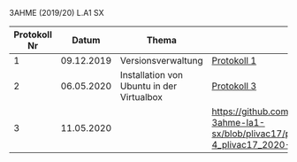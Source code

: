 3AHME (2019/20) L.A1 SX

Protokoll Nr | Datum | Thema | Link
------------ | ----- | ----- | ----
1 | 09.12.2019 | Versionsverwaltung | [Protokoll 1](https://github.com/HTLMechatronics/m17-3ahme-la1-sx/blob/plivac17/protokolle/protokoll-1_plivac17_2019-12-09.md)
2 | 06.05.2020 | Installation von Ubuntu in der Virtualbox | [Protokoll 3](https://github.com/HTLMechatronics/m17-3ahme-la1-sx/blob/plivac17/protokolle/Protokoll-3_plivac17_2020-04-05.md)
3 | 11.05.2020 |  | https://github.com/HTLMechatronics/m17-3ahme-la1-sx/blob/plivac17/protokolle/Protokoll-4_plivac17_2020-11-05.md
